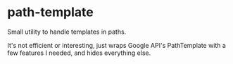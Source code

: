 # path-template
Small utility to handle templates in paths.

It's not efficient or interesting, just wraps Google API's PathTemplate with a few features I needed, and hides everything else.
